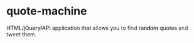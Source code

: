 # quote-machine
HTML/jQuery/API application that allows you to find random quotes and tweet them.
<p align="center"><img src=""></p>
